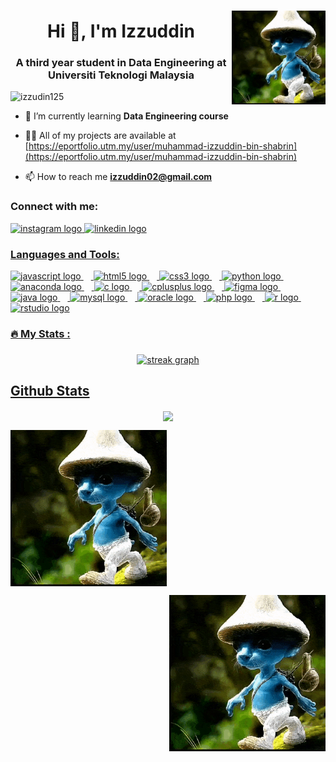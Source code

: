 



###


###



###

<img align="right" height="150" src="realistic-cat.gif"  />





###



###






###















<h1 align="center">Hi 👋, I'm Izzuddin</h1>
<h3 align="center">A third year student in Data Engineering at Universiti Teknologi Malaysia</h3>

<p align="left"> <img src="https://komarev.com/ghpvc/?username=izzudin125&label=Profile%20views&color=0e75b6&style=flat" alt="izzudin125" /> </p>

- 🌱 I’m currently learning **Data Engineering course**

- 👨‍💻 All of my projects are available at [https://eportfolio.utm.my/user/muhammad-izzuddin-bin-shabrin](https://eportfolio.utm.my/user/muhammad-izzuddin-bin-shabrin)

- 📫 How to reach me **izzuddin02@gmail.com**

<h3 align="left">Connect with me:</h3>
<div align="left">
  <a href="https://instagram.com/izzddnshb_" target="blank"><img src="https://img.shields.io/static/v1?message=Instagram&logo=instagram&label=&color=E4405F&logoColor=white&labelColor=&style=for-the-badge" height="35" alt="instagram logo"  />
  <a href="https://linkedin.com/in/muhammad izzuddin shabrin" target="blank"><img src="https://img.shields.io/static/v1?message=LinkedIn&logo=linkedin&label=&color=0077B5&logoColor=white&labelColor=&style=for-the-badge" height="35" alt="linkedin logo"  />
</div>


<h3 align="left">Languages and Tools:</h3>
<div align="left">
  <img src="https://cdn.jsdelivr.net/gh/devicons/devicon/icons/javascript/javascript-original.svg" height="30" alt="javascript logo"  />
  <img width="12" />
  <img src="https://cdn.jsdelivr.net/gh/devicons/devicon/icons/html5/html5-original.svg" height="30" alt="html5 logo"  />
  <img width="12" />
  <img src="https://cdn.jsdelivr.net/gh/devicons/devicon/icons/css3/css3-original.svg" height="30" alt="css3 logo"  />
  <img width="12" />
  <img src="https://cdn.jsdelivr.net/gh/devicons/devicon/icons/python/python-original.svg" height="30" alt="python logo"  />
  <img width="12" />
  <img src="https://cdn.jsdelivr.net/gh/devicons/devicon/icons/anaconda/anaconda-original.svg" height="30" alt="anaconda logo"  />
  <img width="12" />
  <img src="https://cdn.jsdelivr.net/gh/devicons/devicon/icons/c/c-original.svg" height="30" alt="c logo"  />
  <img width="12" />
  <img src="https://cdn.jsdelivr.net/gh/devicons/devicon/icons/cplusplus/cplusplus-original.svg" height="30" alt="cplusplus logo"  />
  <img width="12" />
  <img src="https://cdn.jsdelivr.net/gh/devicons/devicon/icons/figma/figma-original.svg" height="30" alt="figma logo"  />
  <img width="12" />
  <img src="https://cdn.jsdelivr.net/gh/devicons/devicon/icons/java/java-original.svg" height="30" alt="java logo"  />
  <img width="12" />
  <img src="https://cdn.jsdelivr.net/gh/devicons/devicon/icons/mysql/mysql-original.svg" height="30" alt="mysql logo"  />
  <img width="12" />
  <img src="https://cdn.jsdelivr.net/gh/devicons/devicon/icons/oracle/oracle-original.svg" height="30" alt="oracle logo"  />
  <img width="12" />
  <img src="https://cdn.jsdelivr.net/gh/devicons/devicon/icons/php/php-original.svg" height="30" alt="php logo"  />
  <img width="12" />
  <img src="https://cdn.jsdelivr.net/gh/devicons/devicon/icons/r/r-original.svg" height="30" alt="r logo"  />
  <img width="12" />
  <img src="https://cdn.jsdelivr.net/gh/devicons/devicon/icons/rstudio/rstudio-original.svg" height="30" alt="rstudio logo"  />
</div>

<h3 align="left">🔥   My Stats :</h3>

###

<div align="center">
  <img src="https://streak-stats.demolab.com?user=izzuddin125&locale=en&mode=daily&theme=dark&hide_border=false&border_radius=5&order=3" height="220" alt="streak graph"  />
</div>

## Github Stats  
<div align="center"><img src="https://github-readme-stats.vercel.app/api?username=izzuddin125&show_icons=true&count_private=true&hide_border=true" align="center" /></div>  





<p> <img align="center" heigth="250px" width="250px" src="realistic-cat.gif" alt="smurfcat" /></p>
<p> <img align="right" heigth="250px" width="250px" src="realistic-cat.gif" alt="smurfcat" /></p>




